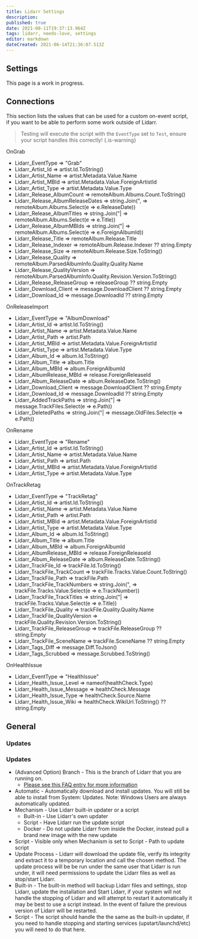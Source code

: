 ```yaml
---
title: Lidarr Settings
description: 
published: true
date: 2021-08-11T19:37:13.964Z
tags: lidarr, needs-love, settings
editor: markdown
dateCreated: 2021-06-14T21:36:07.513Z
---
```


## Settings

This page is a work in progress.

## Connections

This section lists the values that can be used for a custom on-event script, if you want to be able to perform some work outside of Lidarr.

> Testing will execute the script with the `EventType` set to `Test`, ensure your script handles this correctly!
{.is-warning}

OnGrab

- Lidarr_EventType => "Grab"
- Lidarr_Artist_Id => artist.Id.ToString()
- Lidarr_Artist_Name => artist.Metadata.Value.Name
- Lidarr_Artist_MBId => artist.Metadata.Value.ForeignArtistId
- Lidarr_Artist_Type => artist.Metadata.Value.Type
- Lidarr_Release_AlbumCount => remoteAlbum.Albums.Count.ToString()
- Lidarr_Release_AlbumReleaseDates => string.Join(", => remoteAlbum.Albums.Select(e => e.ReleaseDate))
- Lidarr_Release_AlbumTitles => string.Join("| => remoteAlbum.Albums.Select(e => e.Title))
- Lidarr_Release_AlbumMBIds => string.Join("| => remoteAlbum.Albums.Select(e => e.ForeignAlbumId))
- Lidarr_Release_Title => remoteAlbum.Release.Title
- Lidarr_Release_Indexer => remoteAlbum.Release.Indexer ?? string.Empty
- Lidarr_Release_Size => remoteAlbum.Release.Size.ToString()
- Lidarr_Release_Quality => remoteAlbum.ParsedAlbumInfo.Quality.Quality.Name
- Lidarr_Release_QualityVersion => remoteAlbum.ParsedAlbumInfo.Quality.Revision.Version.ToString()
- Lidarr_Release_ReleaseGroup => releaseGroup ?? string.Empty
- Lidarr_Download_Client => message.DownloadClient ?? string.Empty
- Lidarr_Download_Id => message.DownloadId ?? string.Empty

OnReleaseImport

- Lidarr_EventType => "AlbumDownload"
- Lidarr_Artist_Id => artist.Id.ToString()
- Lidarr_Artist_Name => artist.Metadata.Value.Name
- Lidarr_Artist_Path => artist.Path
- Lidarr_Artist_MBId => artist.Metadata.Value.ForeignArtistId
- Lidarr_Artist_Type => artist.Metadata.Value.Type
- Lidarr_Album_Id => album.Id.ToString()
- Lidarr_Album_Title => album.Title
- Lidarr_Album_MBId => album.ForeignAlbumId
- Lidarr_AlbumRelease_MBId => release.ForeignReleaseId
- Lidarr_Album_ReleaseDate => album.ReleaseDate.ToString()
- Lidarr_Download_Client => message.DownloadClient ?? string.Empty
- Lidarr_Download_Id => message.DownloadId ?? string.Empty
- Lidarr_AddedTrackPaths => string.Join("| => message.TrackFiles.Select(e => e.Path))
- Lidarr_DeletedPaths => string.Join("| => message.OldFiles.Select(e => e.Path))

OnRename

- Lidarr_EventType => "Rename"
- Lidarr_Artist_Id => artist.Id.ToString()
- Lidarr_Artist_Name => artist.Metadata.Value.Name
- Lidarr_Artist_Path => artist.Path
- Lidarr_Artist_MBId => artist.Metadata.Value.ForeignArtistId
- Lidarr_Artist_Type => artist.Metadata.Value.Type

OnTrackRetag

- Lidarr_EventType => "TrackRetag"
- Lidarr_Artist_Id => artist.Id.ToString()
- Lidarr_Artist_Name => artist.Metadata.Value.Name
- Lidarr_Artist_Path => artist.Path
- Lidarr_Artist_MBId => artist.Metadata.Value.ForeignArtistId
- Lidarr_Artist_Type => artist.Metadata.Value.Type
- Lidarr_Album_Id => album.Id.ToString()
- Lidarr_Album_Title => album.Title
- Lidarr_Album_MBId => album.ForeignAlbumId
- Lidarr_AlbumRelease_MBId => release.ForeignReleaseId
- Lidarr_Album_ReleaseDate => album.ReleaseDate.ToString()
- Lidarr_TrackFile_Id => trackFile.Id.ToString()
- Lidarr_TrackFile_TrackCount => trackFile.Tracks.Value.Count.ToString()
- Lidarr_TrackFile_Path => trackFile.Path
- Lidarr_TrackFile_TrackNumbers => string.Join(", => trackFile.Tracks.Value.Select(e => e.TrackNumber))
- Lidarr_TrackFile_TrackTitles => string.Join("| => trackFile.Tracks.Value.Select(e => e.Title))
- Lidarr_TrackFile_Quality => trackFile.Quality.Quality.Name
- Lidarr_TrackFile_QualityVersion => trackFile.Quality.Revision.Version.ToString()
- Lidarr_TrackFile_ReleaseGroup => trackFile.ReleaseGroup ?? string.Empty
- Lidarr_TrackFile_SceneName => trackFile.SceneName ?? string.Empty
- Lidarr_Tags_Diff => message.Diff.ToJson()
- Lidarr_Tags_Scrubbed => message.Scrubbed.ToString()

OnHealthIssue

- Lidarr_EventType => "HealthIssue"
- Lidarr_Health_Issue_Level => nameof(healthCheck.Type)
- Lidarr_Health_Issue_Message => healthCheck.Message
- Lidarr_Health_Issue_Type => healthCheck.Source.Name
- Lidarr_Health_Issue_Wiki => healthCheck.WikiUrl.ToString() ?? string.Empty

## General

### Updates

### Updates

- (Advanced Option) Branch - This is the branch of Lidarr that you are running on.
  - [Please see this FAQ entry for more information](/lidarr/faq#how-do-i-update-lidarr)
- Automatic - Automatically download and install updates. You will still be able to install from System: Updates. Note: Windows Users are always automatically updated.
- Mechanism - Use Lidarr built-in updater or a script
  - Built-in - Use Lidarr's own updater
  - Script - Have Lidarr run the update script
  - Docker - Do not update Lidarr from inside the Docker, instead pull a brand new image with the new update
- Script - Visible only when Mechanism is set to Script - Path to update script
- Update Process - Lidarr will download the update file, verify its integrity and extract it to a temporary location and call the chosen method. The update process will be be run under the same user that Lidarr is run under, it will need permissions to update the Lidarr files as well as stop/start Lidarr.
- Built-in - The built-in method will backup Lidarr files and settings, stop Lidarr, update the installation and Start Lidarr, if your system will not handle the stopping of Lidarr and will attempt to restart it automatically it may be best to use a script instead. In the event of failure the previous version of Lidarr will be restarted.
- Script - The script should handle the the same as the built-in updater, if you need to handle stopping and starting services (upstart/launchd/etc) you will need to do that here.
